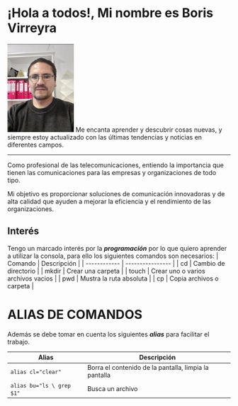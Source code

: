 # **¡Hola a todos!, Mi nombre es Boris Virreyra**

![imagen](fotoboris.jpg "Telecomunicaciones y Redes") Me encanta aprender y descubrir cosas nuevas, y siempre estoy actualizado con las últimas tendencias y noticias en diferentes campos.

---

Como profesional de las telecomunicaciones, entiendo la importancia que tienen las comunicaciones para las empresas y organizaciones de todo tipo.

Mi objetivo es proporcionar soluciones de comunicación innovadoras y de alta calidad que ayuden a mejorar la eficiencia y el rendimiento de las organizaciones.

## **Interés**

Tengo un marcado interés por la **_programación_** por lo que quiero aprender a utilizar la consola, para ello los siguientes comandos son necesarios:
| Comando | Descripción |
| ------------ | ---------------- |
| cd | Cambio de directorio |
| mkdir | Crear una carpeta |
| touch | Crear uno o varios archivos vacios |
| pwd | Mustra la ruta absoluta |
| cp | Copia archivos o carpeta |

# ALIAS DE COMANDOS

Además se debe tomar en cuenta los siguientes **_alias_** para facilitar el trabajo.

| Alias                     | Descripción                                           |
| ------------------------- | ----------------------------------------------------- |
| `alias cl="clear"`        | Borra el contenido de la pantalla, limpia la pantalla |
| `alias bu="ls \ grep $1"` | Busca un archivo                                      |
